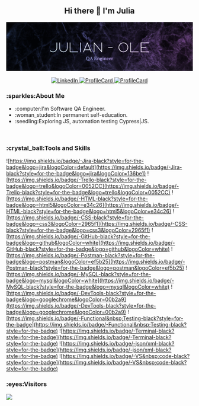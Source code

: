<H2 align="center">Hi there 👋  I'm Julia</H2>

![header](https://github.com/julian-ole/profile-card-ui/blob/master/public/images/header3_clipdrop-relight.png)


<div id="badges" align="center">
  <a href="https://www.linkedin.com/in/olegovna/">
    <img src="https://img.shields.io/badge/LinkedIn-blue?style=flat-square&logo=linkedin&logoColor=white" alt="LinkedIn"/>
  </a>
 <a href="https://julian-ole.github.io/">
    <img src="https://img.shields.io/badge/ProfileCard-%233E5F8A?style=flat-square&logo=Profile&logoColor=white" alt="ProfileCard"/>
 </a>
  <a href="https://t.me/julian_ole">
    <img src="https://img.shields.io/badge/Telegram-informational?style=flat-square&logo=telegram&logoColor=white" alt="ProfileCard"/>
 </a>
</div>


<div id="about-me">
<h3>:sparkles:About Me</h3>

<ul>
  <li>:computer:I'm Software QA Engineer.</li>
  <li>:woman_student:In permanent self-education.</li>
  <li>:seedling:Exploring JS, automation testing Cypress|JS.</li>
</ul>
</div>
<br>


<div id="tools">
<h3>:crystal_ball:Tools and Skills</h3>   
  
![https://img.shields.io/badge/-Jira-black?style=for-the-badge&logo=jira&logoColor=default](https://img.shields.io/badge/-Jira-black?style=for-the-badge&logo=jira&logoColor=136be1)
![https://img.shields.io/badge/-Trello-black?style=for-the-badge&logo=trello&logoColor=0052CC](https://img.shields.io/badge/-Trello-black?style=for-the-badge&logo=trello&logoColor=0052CC)
![https://img.shields.io/badge/-HTML-black?style=for-the-badge&logo=html5&logoColor=e34c26](https://img.shields.io/badge/-HTML-black?style=for-the-badge&logo=html5&logoColor=e34c26)
![https://img.shields.io/badge/-CSS-black?style=for-the-badge&logo=css3&logoColor=2965f1](https://img.shields.io/badge/-CSS-black?style=for-the-badge&logo=css3&logoColor=2965f1) 
![https://img.shields.io/badge/-GitHub-black?style=for-the-badge&logo=github&logoColor=white](https://img.shields.io/badge/-GitHub-black?style=for-the-badge&logo=github&logoColor=white)
![https://img.shields.io/badge/-Postman-black?style=for-the-badge&logo=postman&logoColor=ef5b25](https://img.shields.io/badge/-Postman-black?style=for-the-badge&logo=postman&logoColor=ef5b25)
![https://img.shields.io/badge/-MySQL-black?style=for-the-badge&logo=mysql&logoColor=white](https://img.shields.io/badge/-MySQL-black?style=for-the-badge&logo=mysql&logoColor=white)
![https://img.shields.io/badge/-DevTools-black?style=for-the-badge&logo=googlechrome&logoColor=00b2a9](https://img.shields.io/badge/-DevTools-black?style=for-the-badge&logo=googlechrome&logoColor=00b2a9)
![https://img.shields.io/badge/-Functional&nbsp;Testing-black?style=for-the-badge](https://img.shields.io/badge/-Functional&nbsp;Testing-black?style=for-the-badge)
![https://img.shields.io/badge/-Terminal-black?style=for-the-badge](https://img.shields.io/badge/-Terminal-black?style=for-the-badge)
![https://img.shields.io/badge/-json/xml-black?style=for-the-badge](https://img.shields.io/badge/-json/xml-black?style=for-the-badge)
![https://img.shields.io/badge/-VS&nbsp;code-black?style=for-the-badge](https://img.shields.io/badge/-VS&nbsp;code-black?style=for-the-badge)


 
</div>

<div id="visitors">
<h3>:eyes:Visitors</h3> 
<a href="https://visitorbadge.io/status?path=https%3A%2F%2Fgithub.com%2Fjulian-ole%2Fjulian-ole%2F"><img src="https://api.visitorbadge.io/api/visitors?path=https%3A%2F%2Fgithub.com%2Fjulian-ole%2Fjulian-ole%2F&label=Visitors&labelColor=%23d9e3f0&countColor=%23263759&style=flat-square&labelStyle=none" /></a>
 </div>
 
